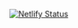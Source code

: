 [![Netlify Status](https://api.netlify.com/api/v1/badges/c59d8972-52d2-4ded-a672-5498ccfd52a3/deploy-status)](https://app.netlify.com/sites/angry-agnesi-1f2d48/deploys)
